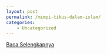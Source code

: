 ```yaml
---
layout: post
permalink: /mimpi-tikus-dalam-islam/
categories:
    - Uncategorized
---
```


[Baca Selengkapnya](/01)